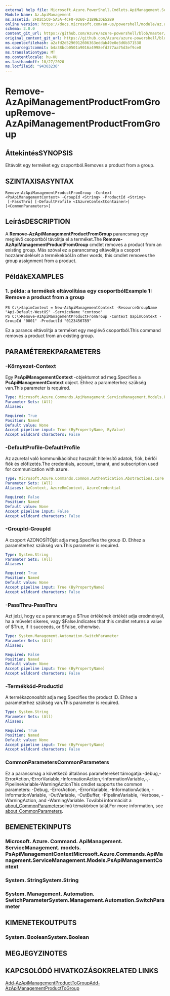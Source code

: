 ```yaml
---
external help file: Microsoft.Azure.PowerShell.Cmdlets.ApiManagement.ServiceManagement.dll-Help.xml
Module Name: Az.ApiManagement
ms.assetid: 2FD2C5C0-5A5A-4CF0-9260-21B9E3DE52B9
online version: https://docs.microsoft.com/en-us/powershell/module/az.apimanagement/remove-azapimanagementproductfromgroup
schema: 2.0.0
content_git_url: https://github.com/Azure/azure-powershell/blob/master/src/ApiManagement/ApiManagement/help/Remove-AzApiManagementProductFromGroup.md
original_content_git_url: https://github.com/Azure/azure-powershell/blob/master/src/ApiManagement/ApiManagement/help/Remove-AzApiManagementProductFromGroup.md
ms.openlocfilehash: a2afd2d5296912606363eddab49e0e3d6b371538
ms.sourcegitcommit: b4a38bcb0501a9016a4998efd377aa75d3ef9ce8
ms.translationtype: MT
ms.contentlocale: hu-HU
ms.lasthandoff: 10/27/2020
ms.locfileid: "94303236"
---
```

# <span data-ttu-id="92b7e-101">Remove-AzApiManagementProductFromGroup</span><span class="sxs-lookup"><span data-stu-id="92b7e-101">Remove-AzApiManagementProductFromGroup</span></span>

## <span data-ttu-id="92b7e-102">Áttekintés</span><span class="sxs-lookup"><span data-stu-id="92b7e-102">SYNOPSIS</span></span>
<span data-ttu-id="92b7e-103">Eltávolít egy terméket egy csoportból.</span><span class="sxs-lookup"><span data-stu-id="92b7e-103">Removes a product from a group.</span></span>

## <span data-ttu-id="92b7e-104">SZINTAXISA</span><span class="sxs-lookup"><span data-stu-id="92b7e-104">SYNTAX</span></span>

```
Remove-AzApiManagementProductFromGroup -Context <PsApiManagementContext> -GroupId <String> -ProductId <String>
 [-PassThru] [-DefaultProfile <IAzureContextContainer>] [<CommonParameters>]
```

## <span data-ttu-id="92b7e-105">Leírás</span><span class="sxs-lookup"><span data-stu-id="92b7e-105">DESCRIPTION</span></span>
<span data-ttu-id="92b7e-106">A **Remove-AzApiManagementProductFromGroup** parancsmag egy meglévő csoportból távolítja el a terméket.</span><span class="sxs-lookup"><span data-stu-id="92b7e-106">The **Remove-AzApiManagementProductFromGroup** cmdlet removes a product from an existing group.</span></span>
<span data-ttu-id="92b7e-107">Más szóval ez a parancsmag eltávolítja a csoport hozzárendelését a termékekből.</span><span class="sxs-lookup"><span data-stu-id="92b7e-107">In other words, this cmdlet removes the group assignment from a product.</span></span>

## <span data-ttu-id="92b7e-108">Példák</span><span class="sxs-lookup"><span data-stu-id="92b7e-108">EXAMPLES</span></span>

### <span data-ttu-id="92b7e-109">1. példa: a termékek eltávolítása egy csoportból</span><span class="sxs-lookup"><span data-stu-id="92b7e-109">Example 1: Remove a product from a group</span></span>
```
PS C:\>$apimContext = New-AzApiManagementContext -ResourceGroupName "Api-Default-WestUS" -ServiceName "contoso"
PS C:\>Remove-AzApiManagementProductFromGroup -Context $apimContext -GroupId "0001" -ProductId "0123456789"
```

<span data-ttu-id="92b7e-110">Ez a parancs eltávolítja a terméket egy meglévő csoportból.</span><span class="sxs-lookup"><span data-stu-id="92b7e-110">This command removes a product from an existing group.</span></span>

## <span data-ttu-id="92b7e-111">PARAMÉTEREK</span><span class="sxs-lookup"><span data-stu-id="92b7e-111">PARAMETERS</span></span>

### <span data-ttu-id="92b7e-112">-Környezet</span><span class="sxs-lookup"><span data-stu-id="92b7e-112">-Context</span></span>
<span data-ttu-id="92b7e-113">Egy **PsApiManagementContext** -objektumot ad meg.</span><span class="sxs-lookup"><span data-stu-id="92b7e-113">Specifies a **PsApiManagementContext** object.</span></span>
<span data-ttu-id="92b7e-114">Ehhez a paraméterhez szükség van.</span><span class="sxs-lookup"><span data-stu-id="92b7e-114">This parameter is required.</span></span>

```yaml
Type: Microsoft.Azure.Commands.ApiManagement.ServiceManagement.Models.PsApiManagementContext
Parameter Sets: (All)
Aliases:

Required: True
Position: Named
Default value: None
Accept pipeline input: True (ByPropertyName, ByValue)
Accept wildcard characters: False
```

### <span data-ttu-id="92b7e-115">-DefaultProfile</span><span class="sxs-lookup"><span data-stu-id="92b7e-115">-DefaultProfile</span></span>
<span data-ttu-id="92b7e-116">Az azuretal való kommunikációhoz használt hitelesítő adatok, fiók, bérlői fiók és előfizetés.</span><span class="sxs-lookup"><span data-stu-id="92b7e-116">The credentials, account, tenant, and subscription used for communication with azure.</span></span>

```yaml
Type: Microsoft.Azure.Commands.Common.Authentication.Abstractions.Core.IAzureContextContainer
Parameter Sets: (All)
Aliases: AzContext, AzureRmContext, AzureCredential

Required: False
Position: Named
Default value: None
Accept pipeline input: False
Accept wildcard characters: False
```

### <span data-ttu-id="92b7e-117">-GroupId</span><span class="sxs-lookup"><span data-stu-id="92b7e-117">-GroupId</span></span>
<span data-ttu-id="92b7e-118">A csoport AZONOSÍTÓját adja meg.</span><span class="sxs-lookup"><span data-stu-id="92b7e-118">Specifies the group ID.</span></span>
<span data-ttu-id="92b7e-119">Ehhez a paraméterhez szükség van.</span><span class="sxs-lookup"><span data-stu-id="92b7e-119">This parameter is required.</span></span>

```yaml
Type: System.String
Parameter Sets: (All)
Aliases:

Required: True
Position: Named
Default value: None
Accept pipeline input: True (ByPropertyName)
Accept wildcard characters: False
```

### <span data-ttu-id="92b7e-120">-PassThru</span><span class="sxs-lookup"><span data-stu-id="92b7e-120">-PassThru</span></span>
<span data-ttu-id="92b7e-121">Azt jelzi, hogy ez a parancsmag a $True értékének értékét adja eredményül, ha a művelet sikeres, vagy $False.</span><span class="sxs-lookup"><span data-stu-id="92b7e-121">Indicates that this cmdlet returns a value of $True, if it succeeds, or $False, otherwise.</span></span>

```yaml
Type: System.Management.Automation.SwitchParameter
Parameter Sets: (All)
Aliases:

Required: False
Position: Named
Default value: None
Accept pipeline input: True (ByPropertyName)
Accept wildcard characters: False
```

### <span data-ttu-id="92b7e-122">-Termékkód</span><span class="sxs-lookup"><span data-stu-id="92b7e-122">-ProductId</span></span>
<span data-ttu-id="92b7e-123">A termékazonosítót adja meg.</span><span class="sxs-lookup"><span data-stu-id="92b7e-123">Specifies the product ID.</span></span>
<span data-ttu-id="92b7e-124">Ehhez a paraméterhez szükség van.</span><span class="sxs-lookup"><span data-stu-id="92b7e-124">This parameter is required.</span></span>

```yaml
Type: System.String
Parameter Sets: (All)
Aliases:

Required: True
Position: Named
Default value: None
Accept pipeline input: True (ByPropertyName)
Accept wildcard characters: False
```

### <span data-ttu-id="92b7e-125">CommonParameters</span><span class="sxs-lookup"><span data-stu-id="92b7e-125">CommonParameters</span></span>
<span data-ttu-id="92b7e-126">Ez a parancsmag a következő általános paramétereket támogatja:-debug,-ErrorAction,-ErrorVariable,-InformationAction,-InformationVariable,-,-PipelineVariable-WarningAction</span><span class="sxs-lookup"><span data-stu-id="92b7e-126">This cmdlet supports the common parameters: -Debug, -ErrorAction, -ErrorVariable, -InformationAction, -InformationVariable, -OutVariable, -OutBuffer, -PipelineVariable, -Verbose, -WarningAction, and -WarningVariable.</span></span> <span data-ttu-id="92b7e-127">További információt a [about_CommonParameters](http://go.microsoft.com/fwlink/?LinkID=113216)című témakörben talál.</span><span class="sxs-lookup"><span data-stu-id="92b7e-127">For more information, see [about_CommonParameters](http://go.microsoft.com/fwlink/?LinkID=113216).</span></span>

## <span data-ttu-id="92b7e-128">BEMENETEK</span><span class="sxs-lookup"><span data-stu-id="92b7e-128">INPUTS</span></span>

### <span data-ttu-id="92b7e-129">Microsoft. Azure. Command. ApiManagement. ServiceManagement. models. PsApiManagementContext</span><span class="sxs-lookup"><span data-stu-id="92b7e-129">Microsoft.Azure.Commands.ApiManagement.ServiceManagement.Models.PsApiManagementContext</span></span>

### <span data-ttu-id="92b7e-130">System. String</span><span class="sxs-lookup"><span data-stu-id="92b7e-130">System.String</span></span>

### <span data-ttu-id="92b7e-131">System. Management. Automation. SwitchParameter</span><span class="sxs-lookup"><span data-stu-id="92b7e-131">System.Management.Automation.SwitchParameter</span></span>

## <span data-ttu-id="92b7e-132">KIMENETEK</span><span class="sxs-lookup"><span data-stu-id="92b7e-132">OUTPUTS</span></span>

### <span data-ttu-id="92b7e-133">System. Boolean</span><span class="sxs-lookup"><span data-stu-id="92b7e-133">System.Boolean</span></span>

## <span data-ttu-id="92b7e-134">MEGJEGYZI</span><span class="sxs-lookup"><span data-stu-id="92b7e-134">NOTES</span></span>

## <span data-ttu-id="92b7e-135">KAPCSOLÓDÓ HIVATKOZÁSOK</span><span class="sxs-lookup"><span data-stu-id="92b7e-135">RELATED LINKS</span></span>

[<span data-ttu-id="92b7e-136">Add-AzApiManagementProductToGroup</span><span class="sxs-lookup"><span data-stu-id="92b7e-136">Add-AzApiManagementProductToGroup</span></span>](./Add-AzApiManagementProductToGroup.md)


